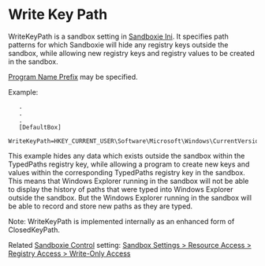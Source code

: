 # Write Key Path

WriteKeyPath is a sandbox setting in [Sandboxie Ini](SandboxieIni). It specifies path patterns for which Sandboxie will hide any registry keys outside the sandbox, while allowing new registry keys and registry values to be created in the sandbox.

[Program Name Prefix](ProgramNamePrefix) may be specified.

Example:
```
   .
   .
   .
   [DefaultBox]
   WriteKeyPath=HKEY_CURRENT_USER\Software\Microsoft\Windows\CurrentVersion\Explorer\TypedPaths
```


This example hides any data which exists outside the sandbox within the TypedPaths registry key, while allowing a program to create new keys and values within the corresponding TypedPaths registry key in the sandbox. This means that Windows Explorer running in the sandbox will not be able to display the history of paths that were typed into Windows Explorer outside the sandbox. But the Windows Explorer running in the sandbox will be able to record and store new paths as they are typed.

Note: WriteKeyPath is implemented internally as an enhanced form of ClosedKeyPath.

Related [Sandboxie Control](SandboxieControl) setting: [Sandbox Settings > Resource Access > Registry Access > Write-Only Access](ResourceAccessSettings#key) 